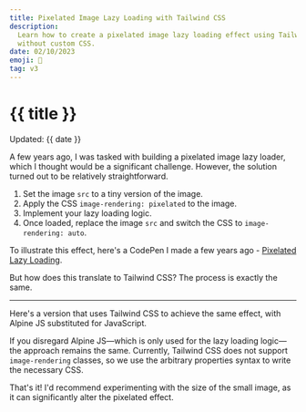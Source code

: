 ```yaml
---
title: Pixelated Image Lazy Loading with Tailwind CSS
description:
  Learn how to create a pixelated image lazy loading effect using Tailwind CSS
  without custom CSS.
date: 02/10/2023
emoji: 🌄
tag: v3
---
```


# {{ title }}

Updated: {{ date }}

A few years ago, I was tasked with building a pixelated image lazy loader, which
I thought would be a significant challenge. However, the solution turned out to
be relatively straightforward.

1. Set the image `src` to a tiny version of the image.
2. Apply the CSS `image-rendering: pixelated` to the image.
3. Implement your lazy loading logic.
4. Once loaded, replace the image `src` and switch the CSS to
   `image-rendering: auto`.

To illustrate this effect, here's a CodePen I made a few years ago -
[Pixelated Lazy Loading](https://codepen.io/markmead/pen/JjPmObK).

But how does this translate to Tailwind CSS? The process is exactly the same.

---

Here's a version that uses Tailwind CSS to achieve the same effect, with Alpine
JS substituted for JavaScript.

<!-- <BlogPreview previewId="pixelated-lazy-load" previewTitle="Pixelated Lazy Loading Example" /> -->

If you disregard Alpine JS—which is only used for the lazy loading logic—the
approach remains the same. Currently, Tailwind CSS does not support
`image-rendering` classes, so we use the arbitrary properties syntax to write
the necessary CSS.

That's it! I'd recommend experimenting with the size of the small image, as it
can significantly alter the pixelated effect.

